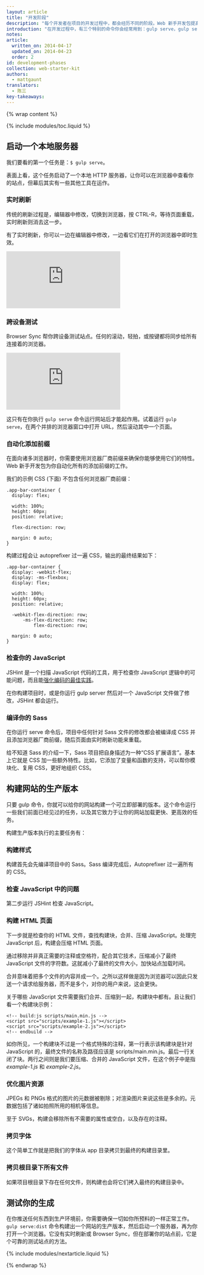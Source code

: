 ```yaml
---
layout: article
title: "开发阶段"
description: "每个开发者在项目的开发过程中，都会经历不同的阶段。Web 新手开发包提高你的效率，并简化各阶段的许多工作。"
introduction: "在开发过程中，有三个特别的命令你会经常用到：gulp serve，gulp serve:dist，和 gulp。让我们看看这每一个任务都是怎样帮助你开发站点的。"
notes:
article:
  written_on: 2014-04-17
  updated_on: 2014-04-23
  order: 2
id: development-phases
collection: web-starter-kit
authors:
  - mattgaunt
translators:
  - 陈三
key-takeaways:
---
```


{% wrap content %}

{% include modules/toc.liquid %}

## 启动一个本地服务器

我们要看的第一个任务是：`$ gulp serve`。

表面上看，这个任务启动了一个本地 HTTP 服务器，让你可以在浏览器中查看你的站点，但幕后其实有一些其他工具在运作。

### 实时刷新

传统的刷新过程是，编辑器中修改，切换到浏览器，按 CTRL-R，等待页面重载，实时刷新则消去这一步。

有了实时刷新，你可以一边在编辑器中修改，一边看它们在打开的浏览器中即时生效。

<div class="media media--video">
  <iframe src="https://www.youtube.com/embed/JE-ejS8N3YI?controls=2&amp;modestbranding=1&amp;showinfo=0&amp;utm-source=crdev-wf&amp;rel=0" frameborder="0" allowfullscreen=""></iframe>
</div>

### 跨设备测试

Browser Sync 帮你跨设备测试站点。任何的滚动，轻拍，或按键都将同步给所有连接着的浏览器。

<div class="media media--video">
  <iframe src="https://www.youtube.com/embed/RKKBIs_3svM?controls=2&amp;modestbranding=1&amp;showinfo=0&amp;utm-source=crdev-wf&amp;rel=0" frameborder="0" allowfullscreen=""></iframe>
</div>

这只有在你执行 `gulp serve` 命令运行网站后才能起作用。试着运行 `gulp serve`，在两个并排的浏览器窗口中打开 URL，然后滚动其中一个页面。


### 自动化添加前缀

在面向诸多浏览器时，你需要使用浏览器厂商前缀来确保你能够使用它们的特性。Web 新手开发包为你自动化所有的添加前缀的工作。

我们的示例 CSS (下面) 不包含任何浏览器厂商前缀：

    .app-bar-container {
      display: flex;

      width: 100%;
      height: 60px;
      position: relative;

      flex-direction: row;

      margin: 0 auto;
    }

构建过程会让 autoprefixer 过一遍 CSS，输出的最终结果如下：

    .app-bar-container {
      display: -webkit-flex;
      display: -ms-flexbox;
      display: flex;

      width: 100%;
      height: 60px;
      position: relative;

      -webkit-flex-direction: row;
          -ms-flex-direction: row;
              flex-direction: row;

      margin: 0 auto;
    }

### 检查你的 JavaScript

JSHint 是一个扫描 JavaScript 代码的工具，用于检查你 JavaScript 逻辑中的可能问题，而且能[强化编码的最佳实践](http://www.jshint.com/docs/)。

在你构建项目时，或是你运行 gulp server 然后对一个 JavaScript 文件做了修改，JSHint 都会运行。

### 编译你的 Sass

在你运行 serve 命令后，项目中任何针对 Sass 文件的修改都会被编译成 CSS 并且添加浏览器厂商前缀，随后页面由实时刷新功能来重载。

给不知道 Sass 的介绍一下，Sass 项目把自身描述为一种“CSS 扩展语言”。基本上它就是 CSS 加一些额外特性。比如，它添加了变量和函数的支持，可以帮你模块化、复用 CSS，更好地组织 CSS。

## 构建网站的生产版本

只要 gulp 命令，你就可以给你的网站构建一个可立即部署的版本。这个命令运行一些我们前面已经见过的任务，以及其它致力于让你的网站加载更快、更高效的任务。

构建生产版本执行的主要任务有：

### 构建样式

构建首先会先编译项目中的 Sass。Sass 编译完成后，Autoprefixer 过一遍所有的 CSS。

### 检查 JavaScript 中的问题

第二步运行 JSHint 检查 JavaScript。

### 构建 HTML 页面

下一步就是检查你的 HTML 文件，查找构建块，合并、压缩 JavaScript。处理完 JavaScript 后，构建会压缩 HTML 页面。

通过移除并非真正需要的注释或空格符，配合其它技术，压缩减小了最终 JavaScript 文件的字符数。这就减小了最终的文件大小，加快站点加载时间。

合并意味着把多个文件的内容并成一个。之所以这样做是因为浏览器可以因此只发送一个请求给服务器，而不是多个，对你的用户来说，这会更快。

关于哪些 JavaScript 文件需要我们合并、压缩到一起，构建块中都有。且让我们看一个构建块示例：

    <!-- build:js scripts/main.min.js -->
    <script src="scripts/example-1.js"></script>
    <script src="scripts/example-2.js"></script>
    <!-- endbuild -->

如你所见，一个构建块不过是一个格式特殊的注释，第一行表示该构建块是针对 JavaScript 的，最终文件的名称及路径应该是 scripts/main.min.js。最后一行关闭了块。两行之间则是我们要压缩、合并的 JavaScript 文件，在这个例子中是指 *example-1.js* 和 *example-2.js*。

### 优化图片资源

JPEGs 和 PNGs 格式的图片的元数据被剔除；对渲染图片来说这些是多余的。元数据包括了诸如拍照所用的相机等信息。

至于 SVGs，构建会移除所有不需要的属性或空白，以及存在的注释。

### 拷贝字体

这个简单工作就是把我们的字体从 app 目录拷贝到最终的构建目录里。

### 拷贝根目录下所有文件

如果项目根目录下存在任何文件，则构建也会将它们拷入最终的构建目录中。

## 测试你的生成

在你推送任何东西到生产环境前，你需要确保一切如你所预料的一样正常工作。`gulp serve:dist` 命令构建出一个网站的生产版本，然后启动一个服务器，再为你打开一个浏览器。它没有实时刷新或 Browser Sync，但在部署你的站点前，它是个可靠的测试站点的方法。

{% include modules/nextarticle.liquid %}

{% endwrap %}
